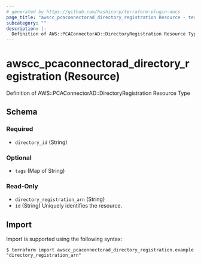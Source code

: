 ```yaml
---
# generated by https://github.com/hashicorp/terraform-plugin-docs
page_title: "awscc_pcaconnectorad_directory_registration Resource - terraform-provider-awscc"
subcategory: ""
description: |-
  Definition of AWS::PCAConnectorAD::DirectoryRegistration Resource Type
---
```


# awscc_pcaconnectorad_directory_registration (Resource)

Definition of AWS::PCAConnectorAD::DirectoryRegistration Resource Type



<!-- schema generated by tfplugindocs -->
## Schema

### Required

- `directory_id` (String)

### Optional

- `tags` (Map of String)

### Read-Only

- `directory_registration_arn` (String)
- `id` (String) Uniquely identifies the resource.

## Import

Import is supported using the following syntax:

```shell
$ terraform import awscc_pcaconnectorad_directory_registration.example "directory_registration_arn"
```
